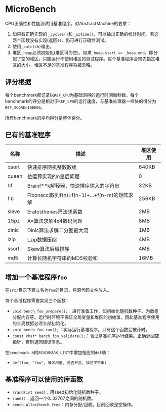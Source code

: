 # MicroBench

CPU正确性和性能测试用基准程序。对AbstractMachine的要求：

1. 如果有正确实现的 `_cycles()`和 `_uptime()`，可以输出正确的统计时间。若这两个函数没有实现(返回`0`)，仍可进行正确性测试。
2. 使用`_putc(ch)`输出。
3. 堆区`_heap`必须初始化(堆区可为空)。如果`_heap.start == _heap.end`，即分配了空的堆区，只能运行不使用堆区的测试程序。每个基准程序会预先指定堆区的大小，堆区不足的基准程序将被忽略。

## 评分根据

每个benchmark都记录以`REF_CPU`为基础测得的运行时间微秒数。每个benchmark的评分是相对于`REF_CPU`的运行速度，与基准处理器一样快的得分为`REF_SCORE=100000`。

所有benchmark的平均得分是整体得分。

## 已有的基准程序

| 名称    | 描述                                   | 堆区使用  |
| ----- | ------------------------------------ | ----- |
| qsort | 快速排序随机整数数组                           | 640KB |
| queen | 位运算实现的n皇后问题                          | 0     |
| bf    | Brainf**k解释器，快速排序输入的字符串              | 32KB  |
| fib   | Fibonacci数列f(n)=f(n-1)+…+f(n-m)的矩阵求解 | 256KB |
| sieve | Eratosthenes筛法求素数                    | 2MB   |
| 15pz  | A*算法求解4x4数码问题                        | 8MB   |
| dinic | Dinic算法求解二分图最大流                      | 1MB   |
| lzip  | Lzip数据压缩                             | 4MB   |
| ssort | Skew算法后缀排序                           | 4MB   |
| md5   | 计算长随机字符串的MD5校验和                      | 16MB  |

## 增加一个基准程序`foo`

在`src/`目录下建立名为`foo`的目录，将源代码文件放入。

每个基准程序需要实现三个函数：

* `void bench_foo_prepare();`：进行准备工作，如初始化随机数种子、为数组分配内存等。运行时环境不保证全局变量和堆区的初始值，因此基准程序使用的全局数据必须全部初始化。
* `void bench_foo_run();`：实际运行基准程序。只有这个函数会被计时。
* `const char* bench_foo_validate();`：验证基准程序运行结果。正确返回空指针，否则返回错误信息。

在`benchmark.h`的`BENCHMARK_LIST`中增加相应的`def`项：

* `def(foo, "foo", 堆区用量, 是否开启, 描述字符串)`

## 基准程序可以使用的库函数

* `srand(int seed)`：用seed初始化随机数种子。
* `rand()`：返回一个0..32767之间的随机数。
* `bench_alloc`/`bench_free`：内存分配/回收。目前回收是空操作。

